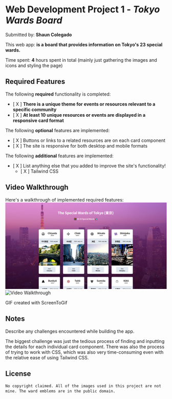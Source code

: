 # Web Development Project 1 - *Tokyo Wards Board*

Submitted by: **Shaun Colegado**

This web app: **is a board that provides information on Tokyo's 23 special wards.**

Time spent: **4** hours spent in total
(mainly just gathering the images and icons and styling the page)

## Required Features

The following **required** functionality is completed:

- [ X ] **There is a unique theme for events or resources relevant to a specific community**
- [ X ] **At least 10 unique resources or events are displayed in a responsive card format**

The following **optional** features are implemented:

- [ X ] Buttons or links to a related resources are on each card component
- [ X ] The site is responsive for both desktop and mobile formats

The following **additional** features are implemented:

* [ X ] List anything else that you added to improve the site's functionality!
    * [ X ] Tailwind CSS

## Video Walkthrough

Here's a walkthrough of implemented required features:
<img src='gifs\static.PNG' title='Static Image' width='' alt='Static Image'>
<img src='gifs\proj-1.gif' title='Video Walkthrough' width='' alt='Video Walkthrough' />

GIF created with ScreenToGif  

## Notes

Describe any challenges encountered while building the app.

The biggest challenge was just the tedious process of finding and inputting the details for each individual card component. 
There was also the process of trying to work with CSS, which was also very time-consuming even with the relative ease of using Tailwind CSS.

## License

    No copyright claimed. All of the images used in this project are not mine. The ward emblems are in the public domain.